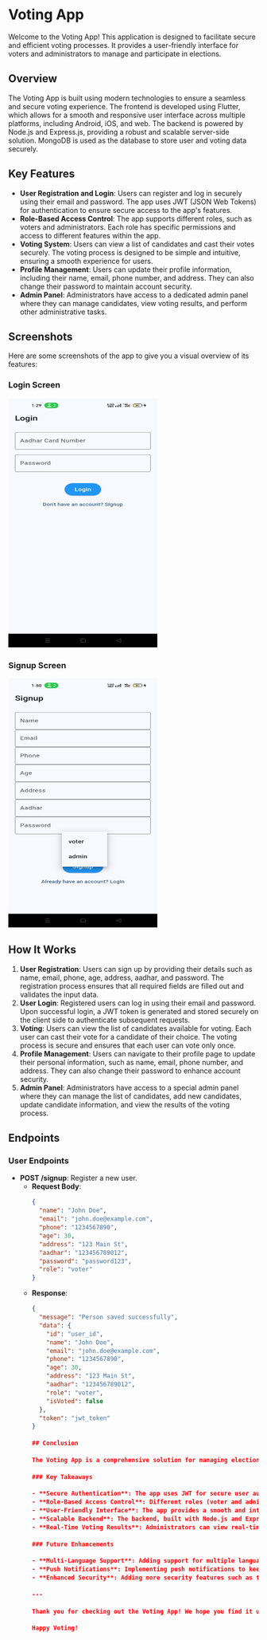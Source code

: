 # Voting App

Welcome to the Voting App! This application is designed to facilitate secure and efficient voting processes. It provides a user-friendly interface for voters and administrators to manage and participate in elections.

## Overview

The Voting App is built using modern technologies to ensure a seamless and secure voting experience. The frontend is developed using Flutter, which allows for a smooth and responsive user interface across multiple platforms, including Android, iOS, and web. The backend is powered by Node.js and Express.js, providing a robust and scalable server-side solution. MongoDB is used as the database to store user and voting data securely.

## Key Features

- **User Registration and Login**: Users can register and log in securely using their email and password. The app uses JWT (JSON Web Tokens) for authentication to ensure secure access to the app's features.
- **Role-Based Access Control**: The app supports different roles, such as voters and administrators. Each role has specific permissions and access to different features within the app.
- **Voting System**: Users can view a list of candidates and cast their votes securely. The voting process is designed to be simple and intuitive, ensuring a smooth experience for users.
- **Profile Management**: Users can update their profile information, including their name, email, phone number, and address. They can also change their password to maintain account security.
- **Admin Panel**: Administrators have access to a dedicated admin panel where they can manage candidates, view voting results, and perform other administrative tasks.

## Screenshots

Here are some screenshots of the app to give you a visual overview of its features:

### Login Screen


<img src="assets/screenshots/02.jpg" alt="Login Screen" width="300" height="500">           

### Signup Screen
<img src="assets/screenshots/01.jpg" alt="Login Screen" width="300" height="500">

## How It Works

1. **User Registration**: Users can sign up by providing their details such as name, email, phone, age, address, aadhar, and password. The registration process ensures that all required fields are filled out and validates the input data.
2. **User Login**: Registered users can log in using their email and password. Upon successful login, a JWT token is generated and stored securely on the client side to authenticate subsequent requests.
3. **Voting**: Users can view the list of candidates available for voting. Each user can cast their vote for a candidate of their choice. The voting process is secure and ensures that each user can vote only once.
4. **Profile Management**: Users can navigate to their profile page to update their personal information, such as name, email, phone number, and address. They can also change their password to enhance account security.
5. **Admin Panel**: Administrators have access to a special admin panel where they can manage the list of candidates, add new candidates, update candidate information, and view the results of the voting process.

## Endpoints

### User Endpoints

- **POST /signup**: Register a new user.
  - **Request Body**:
    ```json
    {
      "name": "John Doe",
      "email": "john.doe@example.com",
      "phone": "1234567890",
      "age": 30,
      "address": "123 Main St",
      "aadhar": "123456789012",
      "password": "password123",
      "role": "voter"
    }
    ```
  - **Response**:
    ```json
    {
      "message": "Person saved successfully",
      "data": {
        "id": "user_id",
        "name": "John Doe",
        "email": "john.doe@example.com",
        "phone": "1234567890",
        "age": 30,
        "address": "123 Main St",
        "aadhar": "123456789012",
        "role": "voter",
        "isVoted": false
      },
      "token": "jwt_token"
    }

    ## Conclusion
    
    The Voting App is a comprehensive solution for managing elections with ease and security. With its robust features and user-friendly interface, it ensures a smooth voting experience for both voters and administrators. The app leverages modern technologies such as Flutter for the frontend and Node.js for the backend, ensuring a seamless and efficient performance.
    
    ### Key Takeaways
    
    - **Secure Authentication**: The app uses JWT for secure user authentication, ensuring that only authorized users can access the system.
    - **Role-Based Access Control**: Different roles (voter and admin) have specific permissions, enhancing the security and functionality of the app.
    - **User-Friendly Interface**: The app provides a smooth and intuitive user interface, making it easy for users to navigate and perform actions.
    - **Scalable Backend**: The backend, built with Node.js and Express.js, is robust and scalable, capable of handling a large number of users and votes.
    - **Real-Time Voting Results**: Administrators can view real-time voting results, making the election process transparent and efficient.
    
    ### Future Enhancements
    
    - **Multi-Language Support**: Adding support for multiple languages to cater to a diverse user base.
    - **Push Notifications**: Implementing push notifications to keep users informed about important updates and events.
    - **Enhanced Security**: Adding more security features such as two-factor authentication (2FA) to further secure user accounts.
    
    ---
    
    Thank you for checking out the Voting App! We hope you find it useful and engaging. Feel free to explore the app and contribute to its development. If you have any questions or feedback, please don't hesitate to reach out.
    
    Happy Voting!
